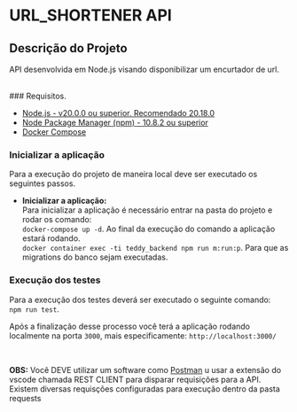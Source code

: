 
# URL_SHORTENER API

## Descrição do Projeto
<p>API desenvolvida em Node.js visando disponibilizar um encurtador de url.</p>

<br/>
### Requisitos.
<ul>
    <li>
        <a href="https://nodejs.org/en/" target="_blank" >Node.js - v20.0.0 ou superior. Recomendado 20.18.0  </a>
    </li>
    <li>
        <a href="https://www.npmjs.com/" target="_blank" >Node Package Manager (npm) - 10.8.2 ou superior</a>
    </li>
    <li>
        <a href="https://docs.docker.com/compose/install/" target="_blank" >Docker Compose</a>
    </li>
</ul>

### Inicializar a aplicação
Para a execução do projeto de maneira local deve ser executado os seguintes passos.
<br/>
<ul>
    <li><b>Inicializar a aplicação: </b>
    <br/>
    Para inicializar a aplicação é necessário entrar na pasta do projeto e rodar os comando:
    <br/>
    <code>docker-compose up -d</code>. Ao final da execução do comando a aplicação estará rodando.<br>
    <code>docker container exec -ti teddy_backend npm run m:run:p</code>. Para que as migrations do banco sejam executadas.<br>
    </li>

</ul>

### Execução dos testes
Para a execução dos testes deverá ser executado o seguinte comando: <code> npm run test</code>.
<br/>

<p>Após a finalização desse processo você terá a aplicação rodando localmente na porta <code>3000</code>, mais especificamente: <code>http://localhost:3000/</code></p>
<br/>

<p><b>OBS:</b> Você DEVE utilizar um software como <a href="https://www.postman.com/" target="_blank">Postman</a> u usar a extensão do vscode chamada REST CLIENT para disparar requisições para a API. Existem diversas requisções configuradas para execução dentro da pasta requests</p>
<br/>
